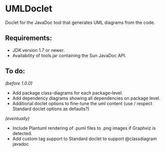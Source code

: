 # UMLDoclet
Doclet for the JavaDoc tool that generates UML diagrams from the code.

## Requirements:

- JDK version 1.7 or newer.
- Availability of tools.jar containing the Sun JavaDoc API.

## To do:

_(before 1.0.0)_

- Add package class-diagrams for each package-level.
- Add dependency diagrams showing all dependencies on package level.
- Additional doclet options to fine-tune the uml content (use / respect Standard doclet options as defaults?)

_(eventually)_

- Include Plantuml rendering of .puml files to .png images if Graphviz is detected.
- Add custom tag support to Standard doclet to support @classdiagram javadoc

